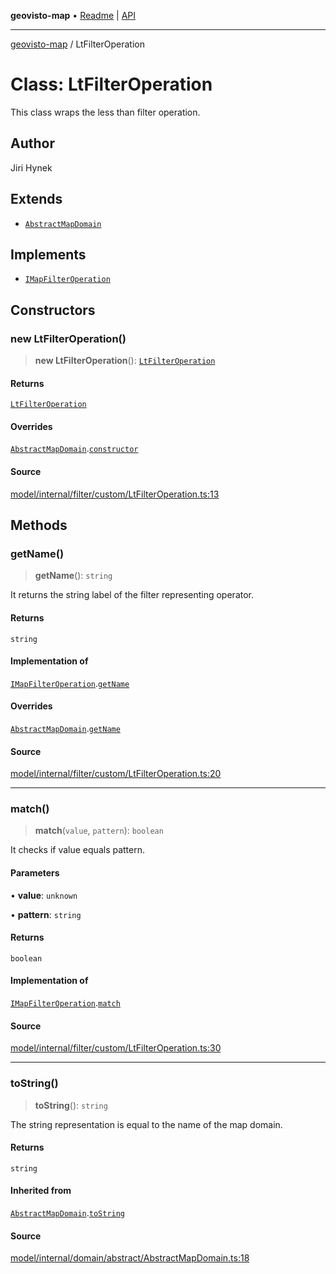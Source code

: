 **geovisto-map** • [Readme](../README.md) \| [API](../globals.md)

***

[geovisto-map](../README.md) / LtFilterOperation

# Class: LtFilterOperation

This class wraps the less than filter operation.

## Author

Jiri Hynek

## Extends

- [`AbstractMapDomain`](AbstractMapDomain.md)

## Implements

- [`IMapFilterOperation`](../interfaces/IMapFilterOperation.md)

## Constructors

### new LtFilterOperation()

> **new LtFilterOperation**(): [`LtFilterOperation`](LtFilterOperation.md)

#### Returns

[`LtFilterOperation`](LtFilterOperation.md)

#### Overrides

[`AbstractMapDomain`](AbstractMapDomain.md).[`constructor`](AbstractMapDomain.md#constructors)

#### Source

[model/internal/filter/custom/LtFilterOperation.ts:13](https://github.com/geovisto/geovisto-map/blob/5ee2cb5d45c19062fc8fc6beefa2848c076518b6/src/model/internal/filter/custom/LtFilterOperation.ts#L13)

## Methods

### getName()

> **getName**(): `string`

It returns the string label of the filter representing operator.

#### Returns

`string`

#### Implementation of

[`IMapFilterOperation`](../interfaces/IMapFilterOperation.md).[`getName`](../interfaces/IMapFilterOperation.md#getname)

#### Overrides

[`AbstractMapDomain`](AbstractMapDomain.md).[`getName`](AbstractMapDomain.md#getname)

#### Source

[model/internal/filter/custom/LtFilterOperation.ts:20](https://github.com/geovisto/geovisto-map/blob/5ee2cb5d45c19062fc8fc6beefa2848c076518b6/src/model/internal/filter/custom/LtFilterOperation.ts#L20)

***

### match()

> **match**(`value`, `pattern`): `boolean`

It checks if value equals pattern.

#### Parameters

• **value**: `unknown`

• **pattern**: `string`

#### Returns

`boolean`

#### Implementation of

[`IMapFilterOperation`](../interfaces/IMapFilterOperation.md).[`match`](../interfaces/IMapFilterOperation.md#match)

#### Source

[model/internal/filter/custom/LtFilterOperation.ts:30](https://github.com/geovisto/geovisto-map/blob/5ee2cb5d45c19062fc8fc6beefa2848c076518b6/src/model/internal/filter/custom/LtFilterOperation.ts#L30)

***

### toString()

> **toString**(): `string`

The string representation is equal to the name of the map domain.

#### Returns

`string`

#### Inherited from

[`AbstractMapDomain`](AbstractMapDomain.md).[`toString`](AbstractMapDomain.md#tostring)

#### Source

[model/internal/domain/abstract/AbstractMapDomain.ts:18](https://github.com/geovisto/geovisto-map/blob/5ee2cb5d45c19062fc8fc6beefa2848c076518b6/src/model/internal/domain/abstract/AbstractMapDomain.ts#L18)
